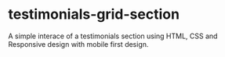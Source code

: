 # testimonials-grid-section
A simple interace of a testimonials section using HTML, CSS and Responsive design with mobile first design.
